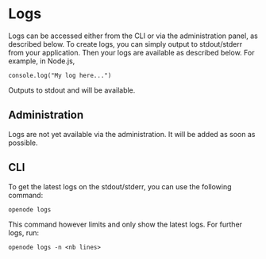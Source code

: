# Logs

Logs can be accessed either from the CLI or via the administration panel, as described below.
To create logs, you can simply output to stdout/stderr from your application. Then your logs
are available as described below.
For example, in Node.js, 

    console.log("My log here...")

Outputs to stdout and will be available.

## Administration

Logs are not yet available via the administration. It will be added as soon as possible.

## CLI

To get the latest logs on the stdout/stderr, you can use the following command:

    openode logs

This command however limits and only show the latest logs. For further logs, run:

    openode logs -n <nb lines>
